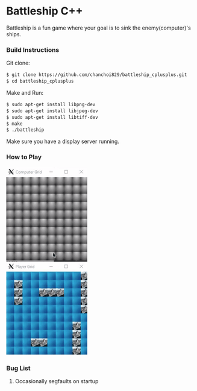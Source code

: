 # Battleship C++

Battleship is a fun game where your goal is to sink the enemy(computer)'s ships.

### Build Instructions
Git clone:
```bash
$ git clone https://github.com/chanchoi829/battleship_cplusplus.git
$ cd battleship_cplusplus
```

Make and Run:
```bash
$ sudo apt-get install libpng-dev
$ sudo apt-get install libjpeg-dev
$ sudo apt-get install libtiff-dev
$ make
$ ./battleship
```

Make sure you have a display server running.

### How to Play

![Alt Text](demo.gif)

### Bug List
1. Occasionally segfaults on startup